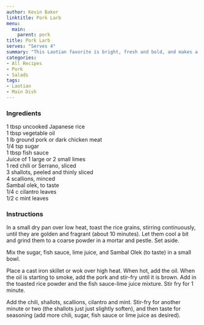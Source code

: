 ```yaml
---
author: Kevin Baker
linktitle: Pork Larb
menu:
  main:
    parent: pork
title: Pork Larb
serves: "Serves 4"
summary: "This Laotian favorite is bright, fresh and bold, and makes a quick and delicious dinner for summer weeknights."
categories:
- All Recipes
- Pork
- Salads
tags: 
- Laotian
- Main Dish
---
```

### Ingredients

<div class="ingredient-list">

1 tbsp uncooked Japanese rice  
1 tbsp vegetable oil  
1 lb ground pork or dark chicken meat  
1/4 tsp sugar  
1 tbsp fish sauce  
Juice of 1 large or 2 small limes  
1 red chili or Serrano, sliced  
3 shallots, peeled and thinly sliced  
4 scallions, minced  
Sambal olek, to taste  
1/4 c cilantro leaves  
1/2 c mint leaves  

</div>

### Instructions
In a small dry pan over low heat, toast the rice grains, stirring continuously, until they are golden and fragrant (about 10 minutes). Let them cool a bit and grind them to a coarse powder in a mortar and pestle. Set aside.

Mix the sugar, fish sauce, lime juice, and Sambal Olek (to taste) in  a small bowl.

Place a cast iron skillet or wok over high heat. When hot, add the oil. When the oil is starting to smoke, add the pork and stir-fry until it is brown. Add in the toasted rice powder and the fish sauce-lime juice mixture. Stir fry for 1 minute.

Add the chili, shallots, scallions, cilantro and mint. Stir-fry for another minute or two (the shallots just just slightly soften), and then taste for seasoning (add more chili, sugar, fish sauce or lime juice as desired).